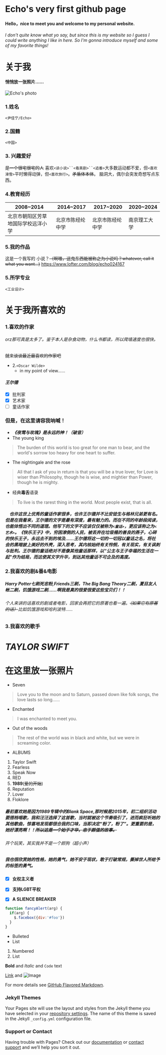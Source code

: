 # Echo's very first github page
#### Hello，nice to meet you and welcome to my personal website.
###### I don't quite know what yo say, but since this is my website so I guess I could write anything I like in here. So I'm gonna introduce myself and some of my favorite things!

# **关于我**
#### 悄悄放一张照片……

![Echo's photo](https://github.com/Echo19891213/echo19891213/blob/gh-pages/Echo's%20photo.jpg)
### 1.姓名
`<尹佳宁/Echo>`
### 2.国籍
`<中国>`
### 3. 兴趣爱好
~~是一个很宅很宅的人~~ 
喜欢`<读小说>``<看美剧>``<追番>`大多数运动都不爱，但`<喜欢滑雪>`平时懒得动弹，但`<喜欢旅行>`。~~矛盾体本体~~。
脑洞大，偶尔会突发奇想写点东西。
### 4.教育经历

2008~2014    | 2014~2017     | 2017~2020  | 2020~2024
------------ | ------------- | ---------- | ---------
北京市朝阳区芳草地国际学校远洋小学 | 北京市陈经纶中学 | 北京市陈经纶中学 | 南京理工大学
### 5.我的作品
这是一个我写的
小说？~~（啊喂，这鬼东西能被称之为小说吗？whatever, call it what you want...)~~
https://www.lofter.com/blog/echo024167











### 5.所学专业
`<工业设计>`
# **关于我所喜欢的**
### 1.喜欢的作家
###### orz那可真是太多了。鉴于本人是杂食动物，什么书都读，所以爬墙速度也很快。
~~就来谈谈最近最喜欢的作家吧~~
* 2.`<Oscar Wilde>`
  - in my point of view……
#### ***王尔德***
- [x] 批判家
- [x] 艺术家
- [ ] 童话作家
 ### 但是，在这里请容我呐喊！
   -  ***《夜莺与玫瑰》是永远的神！（破音）***
- The young king
> The burden of this world is too great for one man to bear, and the world's sorrow too heavy for one heart to suffer.
- The nightingale and the rose
> All that I ask of you in return is that you will be a true lover, for Love is wiser than Philosophy, though he is wise, and mightier than Power, though he is mighty.
- 经典**毒舌**语录
> To live is the rarest thing in the world. Most people exist, that is all.

##### 　也许这世上优秀的童话作家很多，也许王尔德并不比安徒生与格林兄弟更有名。但是在我看来，王尔德的文字是最有深度，最有魅力的。而在不同的年龄段阅读，也能体悟出不同的道理。他写下的文字不应该仅仅被称为`<童话>`，更应该称之为`<艺术>`。《快乐王子》中，穷困潦倒的人民，被丢弃在垃圾桶的善良的燕子，心碎的快乐王子，永远去不到的埃及……王尔德将这一切的一切冠以童话之名，将社会的黑暗披上美好的外壳，深入思考，其内核始终有关怜悯，有关现实，有关讽刺与批判。王尔德的童话绝对不是像其他童话那样，以“公主与王子幸福的生活在一起”作为结局，而这使其文字升华，到达其他童话不可企及的高度。
### 2.我喜欢的剧&番&电影
##### Harry Potter七刷死忠粉,Friends三刷，The Big Bang Theory二刷，夏目友人帐二刷，饥饿游戏二刷……啊我是真的很爱很爱这些宝贝们！！
###### 个人来讲的话喜欢的剧或者电影，回家会再把它的原著也看一遍。~~（如果它有原著的话）~~比如饥饿游戏和哈利波特……
### 3.我喜欢的歌手
#  ***TAYLOR SWIFT*** 
# 在这里放一张照片
- Seven
> Love you to the moon and to Saturn, passed down like folk songs, the love lasts so long……
- Enchanted
> I was enchanted to meet you.
- Out of the woods
> The rest of the world was in black and white, but we were in screaming color.
- ALBUMS
1. Taylor Swift
1. Fearless
1. Speak Now 
1. RED
1. **1989**(~~爱的开始~~)
1. Reputation
1. Lover
1. Floklore
##### 最初喜欢她是因为1989专辑中的Blank Space,那时候是2015年，初二组织活动要搭档唱歌，我和汪汪选择了这首歌，当时就被这个节奏吸引了，进而疯狂听她的其他歌曲，惊喜地发现都很合我的口味，当即决定“粉了，粉了”。更重要的是，她好漂亮啊！！~~所以这是一个始于才华，忠于颜值的故事。~~
###### 开个玩笑，其实我并不是一个颜狗（超小声）
##### 我也很欣赏她的性格，她的勇气，她不安于现状，敢于打破常规，撕掉世人所给予的标签的勇气。
- [x] **女权主义者**
- [x] **支持LGBT平权**
- [x] **A SLIENCE BREAKER**



```javascript
function fancyAlert(arg) {
  if(arg) {
    $.facebox({div:'#foo'})
  }
}
```





- Bulleted
- List

1. Numbered
2. List

**Bold** and _Italic_ and `Code` text

[Link](url) and ![Image](src)


For more details see [GitHub Flavored Markdown](https://guides.github.com/features/mastering-markdown/).

### Jekyll Themes

Your Pages site will use the layout and styles from the Jekyll theme you have selected in your [repository settings](https://github.com/Echo19891213/echo19891213/settings). The name of this theme is saved in the Jekyll `_config.yml` configuration file.

### Support or Contact

Having trouble with Pages? Check out our [documentation](https://docs.github.com/categories/github-pages-basics/) or [contact support](https://github.com/contact) and we’ll help you sort it out.
